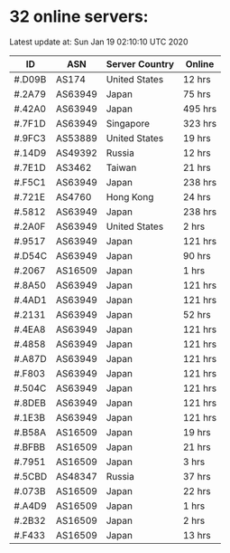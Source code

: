 # 32 online servers:

Latest update at: Sun Jan 19 02:10:10 UTC 2020

| ID | ASN | Server Country | Online |
| -- | --- | -------------- | ------ |
| #.D09B | AS174 | United States | 12 hrs |
| #.2A79 | AS63949 | Japan | 75 hrs |
| #.42A0 | AS63949 | Japan | 495 hrs |
| #.7F1D | AS63949 | Singapore | 323 hrs |
| #.9FC3 | AS53889 | United States | 19 hrs |
| #.14D9 | AS49392 | Russia | 12 hrs |
| #.7E1D | AS3462 | Taiwan | 21 hrs |
| #.F5C1 | AS63949 | Japan | 238 hrs |
| #.721E | AS4760 | Hong Kong | 24 hrs |
| #.5812 | AS63949 | Japan | 238 hrs |
| #.2A0F | AS63949 | United States | 2 hrs |
| #.9517 | AS63949 | Japan | 121 hrs |
| #.D54C | AS63949 | Japan | 90 hrs |
| #.2067 | AS16509 | Japan | 1 hrs |
| #.8A50 | AS63949 | Japan | 121 hrs |
| #.4AD1 | AS63949 | Japan | 121 hrs |
| #.2131 | AS63949 | Japan | 52 hrs |
| #.4EA8 | AS63949 | Japan | 121 hrs |
| #.4858 | AS63949 | Japan | 121 hrs |
| #.A87D | AS63949 | Japan | 121 hrs |
| #.F803 | AS63949 | Japan | 121 hrs |
| #.504C | AS63949 | Japan | 121 hrs |
| #.8DEB | AS63949 | Japan | 121 hrs |
| #.1E3B | AS63949 | Japan | 121 hrs |
| #.B58A | AS16509 | Japan | 19 hrs |
| #.BFBB | AS16509 | Japan | 21 hrs |
| #.7951 | AS16509 | Japan | 3 hrs |
| #.5CBD | AS48347 | Russia | 37 hrs |
| #.073B | AS16509 | Japan | 22 hrs |
| #.A4D9 | AS16509 | Japan | 1 hrs |
| #.2B32 | AS16509 | Japan | 2 hrs |
| #.F433 | AS16509 | Japan | 13 hrs |

